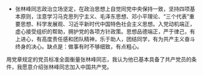 - ​ 张林峰同志政治立场坚定，在政治思想上自觉同党中央保持一致，坚持四项基本原则，注意学习马克思列宁主义、毛泽东思想、邓小平理论、“三个代表”重要思想、科学发展观、习近平新时代中国特色社会主义思想。入党动机端正，虚心接受组织的帮助，拥护党的各项方针政策。思想品德端正，严于律己，有上进心，有高度责任感和团队精神，乐于助人，团结同学，有为共产主义奋斗终身的决心。缺点是：做事有时不够细致，有点粗心。  
  
​ 用党章规定的党员标准全面衡量张林峰同志，我认为他已基本具备了共产党员的条件，我愿意介绍张林峰同志加入中国共产党。